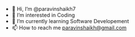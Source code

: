 - 👋 Hi, I’m @paravinshaikh7
- 👀 I’m interested in Coding
- 🌱 I’m currently learning Software Developement
- 📫 How to reach me paravinshaikh@gmail.com

<!---
paravinshaikh7/paravinshaikh7 is a ✨ special ✨ repository because its `README.md` (this file) appears on your GitHub profile.
You can click the Preview link to take a look at your changes.
--->
